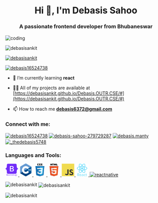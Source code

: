 <h1 align="center">Hi 👋, I'm Debasis Sahoo</h1>
<h3 align="center">A passionate frontend developer from Bhubaneswar</h3>
<img align="center" alt="coding" width="400"  src="https://tse4.mm.bing.net/th?id=OIP.kbUTNQ5Pw-esY0-8yjb8JQHaEK&pid=Api&P=0&h=180">

<p align="left"> <img src="https://komarev.com/ghpvc/?username=debasisankit&label=Profile%20views&color=0e75b6&style=flat" alt="debasisankit" /> </p>

<p align="left"> <a href="https://github.com/ryo-ma/github-profile-trophy"><img src="https://github-profile-trophy.vercel.app/?username=debasisankit" alt="debasisankit" /></a> </p>

<p align="left"> <a href="https://twitter.com/debasis16524738" target="blank"><img src="https://img.shields.io/twitter/follow/debasis16524738?logo=twitter&style=for-the-badge" alt="debasis16524738" /></a> </p>

- 🌱 I’m currently learning **react**

- 👨‍💻 All of my projects are available at [https://debasisankit.github.io/Debasis.OUTR.CSE/#](https://debasisankit.github.io/Debasis.OUTR.CSE/#)

- 📫 How to reach me **debasis6372@gmail.com**

<h3 align="left">Connect with me:</h3>
<p align="left">
<a href="https://twitter.com/debasis16524738" target="blank"><img align="center" src="https://raw.githubusercontent.com/rahuldkjain/github-profile-readme-generator/master/src/images/icons/Social/twitter.svg" alt="debasis16524738" height="30" width="40" /></a>
<a href="https://linkedin.com/in/debasis-sahoo-279729287" target="blank"><img align="center" src="https://raw.githubusercontent.com/rahuldkjain/github-profile-readme-generator/master/src/images/icons/Social/linked-in-alt.svg" alt="debasis-sahoo-279729287" height="30" width="40" /></a>
<a href="https://fb.com/debasis.manty" target="blank"><img align="center" src="https://raw.githubusercontent.com/rahuldkjain/github-profile-readme-generator/master/src/images/icons/Social/facebook.svg" alt="debasis.manty" height="30" width="40" /></a>
<a href="https://instagram.com/_thedebasis5748" target="blank"><img align="center" src="https://raw.githubusercontent.com/rahuldkjain/github-profile-readme-generator/master/src/images/icons/Social/instagram.svg" alt="_thedebasis5748" height="30" width="40" /></a>
</p>

<h3 align="left">Languages and Tools:</h3>
<p align="left"> <a href="https://getbootstrap.com" target="_blank" rel="noreferrer"> <img src="https://raw.githubusercontent.com/devicons/devicon/master/icons/bootstrap/bootstrap-plain-wordmark.svg" alt="bootstrap" width="40" height="40"/> </a> <a href="https://www.w3schools.com/cpp/" target="_blank" rel="noreferrer"> <img src="https://raw.githubusercontent.com/devicons/devicon/master/icons/cplusplus/cplusplus-original.svg" alt="cplusplus" width="40" height="40"/> </a> <a href="https://www.w3schools.com/css/" target="_blank" rel="noreferrer"> <img src="https://raw.githubusercontent.com/devicons/devicon/master/icons/css3/css3-original-wordmark.svg" alt="css3" width="40" height="40"/> </a> <a href="https://www.w3.org/html/" target="_blank" rel="noreferrer"> <img src="https://raw.githubusercontent.com/devicons/devicon/master/icons/html5/html5-original-wordmark.svg" alt="html5" width="40" height="40"/> </a> <a href="https://developer.mozilla.org/en-US/docs/Web/JavaScript" target="_blank" rel="noreferrer"> <img src="https://raw.githubusercontent.com/devicons/devicon/master/icons/javascript/javascript-original.svg" alt="javascript" width="40" height="40"/> </a> <a href="https://reactjs.org/" target="_blank" rel="noreferrer"> <img src="https://raw.githubusercontent.com/devicons/devicon/master/icons/react/react-original-wordmark.svg" alt="react" width="40" height="40"/> </a> <a href="https://reactnative.dev/" target="_blank" rel="noreferrer"> <img src="https://reactnative.dev/img/header_logo.svg" alt="reactnative" width="40" height="40"/> </a> </p>

<p><img align="left" src="https://github-readme-stats.vercel.app/api/top-langs?username=debasisankit&show_icons=true&locale=en&layout=compact" alt="debasisankit" /></p>

<p>&nbsp;<img align="center" src="https://github-readme-stats.vercel.app/api?username=debasisankit&show_icons=true&locale=en" alt="debasisankit" /></p>

<p><img align="center" src="https://github-readme-streak-stats.herokuapp.com/?user=debasisankit&" alt="debasisankit" /></p>
